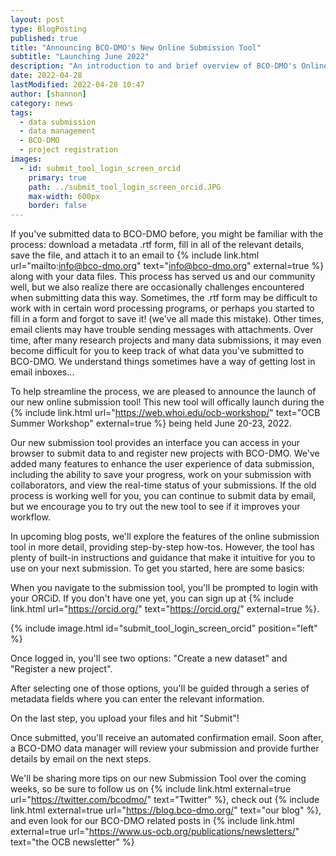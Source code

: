 ```yaml
---
layout: post
type: BlogPosting
published: true
title: "Announcing BCO-DMO's New Online Submission Tool"
subtitle: "Launching June 2022"
description: "An introduction to and brief overview of BCO-DMO's Online Data Submission Tool"
date: 2022-04-28
lastModified: 2022-04-28 10:47
author: [shannon]
category: news
tags: 
  - data submission
  - data management
  - BCO-DMO
  - project registration
images:
  - id: submit_tool_login_screen_orcid
    primary: true
    path: ../submit_tool_login_screen_orcid.JPG
    max-width: 600px
    border: false
---
```


If you've submitted data to BCO-DMO before, you might be familiar with the process: download a metadata .rtf form, fill in all of the relevant details, save the file, and attach it to an email to {% include link.html url="mailto:info@bco-dmo.org" text="info@bco-dmo.org" external=true %} along with your data files. This process has served us and our community well, but we also realize there are occasionally challenges encountered when submitting data this way. Sometimes, the .rtf form may be difficult to work with in certain word processing programs, or perhaps you started to fill in a form and forgot to save it! (we've all made this mistake). Other times, email clients may have trouble sending messages with attachments. Over time, after many research projects and many data submissions, it may even become difficult for you to keep track of what data you've submitted to BCO-DMO. We understand things sometimes have a way of getting lost in email inboxes…

To help streamline the process, we are pleased to announce the launch of our new online submission tool! This new tool will offically launch during the {% include link.html url="https://web.whoi.edu/ocb-workshop/" text="OCB Summer Workshop" external=true %} being held June 20-23, 2022. 

Our new submission tool provides an interface you can access in your browser to submit data to and register new projects with BCO-DMO. We've added many features to enhance the user experience of data submission, including the ability to save your progress, work on your submission with collaborators, and view the real-time status of your submissions. If the old process is working well for you, you can continue to submit data by email, but we encourage you to try out the new tool to see if it improves your workflow. 

In upcoming blog posts, we'll explore the features of the online submission tool in more detail, providing step-by-step how-tos. However, the tool has plenty of built-in instructions and guidance that make it intuitive for you to use on your next submission. To get you started, here are some basics:

When you navigate to the submission tool, you'll be prompted to login with your ORCiD. If you don't have one yet, you can sign up at {% include link.html url="https://orcid.org/" text="https://orcid.org/" external=true %}. 

{% include image.html id="submit_tool_login_screen_orcid" position="left" %}

Once logged in, you'll see two options: "Create a new dataset" and "Register a new project".

After selecting one of those options, you'll be guided through a series of metadata fields where you can enter the relevant information.

On the last step, you upload your files and hit "Submit"!

Once submitted, you'll receive an automated confirmation email. Soon after, a BCO-DMO data manager will review your submission and provide further details by email on the next steps. 

We'll be sharing more tips on our new Submission Tool over the coming weeks, so be sure to follow us on {% include link.html external=true url="https://twitter.com/bcodmo/" text="Twitter" %}, check out {% include link.html external=true url="https://blog.bco-dmo.org/" text="our blog" %}, and even look for our BCO-DMO related 
posts in {% include link.html external=true url="https://www.us-ocb.org/publications/newsletters/" text="the OCB newsletter" %}
